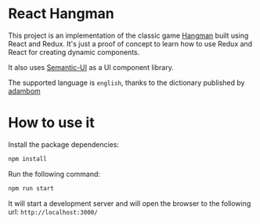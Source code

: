 # React Hangman

This project is an implementation of the classic game [Hangman](https://en.wikipedia.org/wiki/Hangman_(game)) built using React and Redux.
It's just a proof of concept to learn how to use Redux and React for creating dynamic components.

It also uses [Semantic-UI](https://react.semantic-ui.com/) as a UI component library.

The supported language is `english`, thanks to the dictionary published by [adambom](https://github.com/adambom/dictionary)

# How to use it
Install the package dependencies:
```bash
npm install
```
Run the following command:
```bash
npm run start
```

It will start a development server and will open the browser to the following url: `http://localhost:3000/`